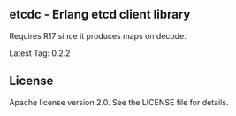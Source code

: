 ## etcdc - Erlang etcd client library

Requires R17 since it produces maps on decode.

Latest Tag: 0.2.2


## License

Apache license version 2.0. See the LICENSE file for details.
